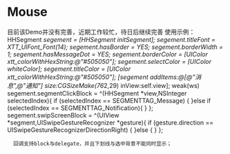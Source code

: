 # Mouse
目前该Demo并没有完善，近期工作较忙，待日后继续完善
使用示例：
        HHSegment *segement =  [HHSegment initSegment];
        segement.titleFont = XTT_UIFont_Font(14);
        segement.hasBorder = YES;
        segement.borderWidth = 1;
        segement.hasMessageDot = YES;
        segement.borderColor = [UIColor xtt_colorWithHexString:@"#505050"];
        segement.selectColor = [UIColor whiteColor];
        segement.titleColor = [UIColor xtt_colorWithHexString:@"#505050"];
        [segement addItems:@[@"消息",@"通知"] size:CGSizeMake(76*2,29) inView:self.view];
        weak(ws)
        segement.segmentClickBlock = ^(HHSegment *view,NSInteger selectedIndex){
            if (selectedIndex == SEGMENTTAG_Message) {
            }else if (selectedIndex == SEGMENTTAG_Notification){
            }
        };
        segement.swipScreenBlock = ^(UIView *segment,UISwipeGestureRecognizer *gesture){
            if (gesture.direction == UISwipeGestureRecognizerDirectionRight) {
            }else {
            }
        };
        
      回调支持block与delegate，并且下划线与选中背景不能同时显示；
